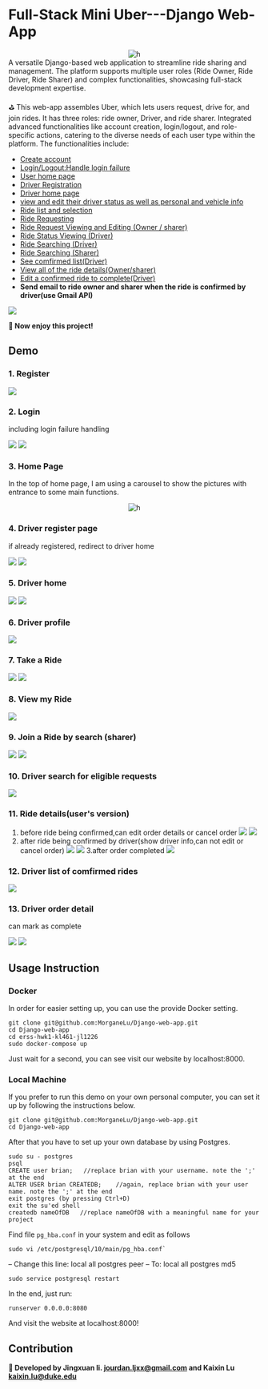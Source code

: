 # Full-Stack Mini Uber---Django Web-App
<div align="center">
  <img src="img/gif.gif" alt="h">
</div>
A versatile Django-based web application to streamline ride sharing and management. The platform supports multiple user roles (Ride Owner, Ride Driver, Ride Sharer) and complex functionalities, showcasing full-stack development expertise.

⛳ This web-app assembles Uber, which lets users request, drive for, and join rides. It has three roles: ride owner, Driver, and ride sharer. Integrated advanced functionalities like account creation, login/logout, and role-specific actions, catering to the diverse needs of each user type within the platform. The functionalities include:

- [Create account](#1-register)
- [Login/Logout:Handle login failure](#2-login)
- [User home page](#3-home-page)
- [Driver Registration](#4-driver-register-page)
- [Driver home page](#5-driver-home)
- [view and edit their driver status as well as personal and vehicle info](#6-driver-profile)
- [Ride list and selection](#8-view-my-ride)
- [Ride Requesting](#7-take-a-ride)
- [Ride Request Viewing and Editing (Owner / sharer)](#11-ride-detailsusers-version)
- [Ride Status Viewing (Driver)](#12-driver-list-of-comfirmed-rides)
- [Ride Searching (Driver)](#10-driver-search-for-eligible-requests)
- [Ride Searching (Sharer)](#9-join-a-ride-by-search-sharer)
- [See comfirmed list(Driver)](#12-driver-list-of-comfirmed-rides)
- [View all of the ride details(Owner/sharer)](#11-ride-detailsusers-version)
- [Edit a confirmed ride to complete(Driver)](#13-driver-order-detail)
- **Send email to ride owner and sharer when the ride is confirmed by driver(use Gmail API)**


![](img/1.jpeg)

**💠 Now enjoy this project!**

## Demo
### 1. Register
![](img/3.jpeg)

### 2. Login
including login failure handling

![](img/2.jpeg)
![](img/4.jpeg)

### 3. Home Page
In the top of home page, I am using a carousel to show the pictures with entrance to some main functions.

<div align="center">
  <img src="img/gif.gif" alt="h">
</div>

### 4. Driver register page
if already registered, redirect to driver home

![](img/8.jpeg)
![](img/9.jpeg)

### 5. Driver home
![](img/10.jpeg)
![](img/11.jpeg)

### 6. Driver profile
![](img/12.jpeg)

### 7. Take a Ride
![](img/15.jpeg)
![](img/16.jpeg)

### 8. View my Ride
![](img/13.jpeg)


### 9. Join a Ride by search (sharer)
![](img/14.jpeg)
![](img/15.jpeg)

### 10. Driver search for eligible requests
![](img/17.jpeg)

### 11. Ride details(user's version)
1. before ride being confirmed,can edit order details or cancel order
![](img/20.jpeg)
![](img/21.jpeg)
2. after ride being confirmed by driver(show driver info,can not edit or cancel order)
![](img/18.jpeg)
![](img/19.jpeg)
3.after order completed
![](img/22.jpeg)


### 12. Driver list of comfirmed rides
![](img/23.jpeg)

### 13. Driver order detail
can mark as complete

![](img/24.jpeg)
![](img/25.jpeg)

## Usage Instruction

### Docker

In order for easier setting up, you can use the provide Docker setting.

```
git clone git@github.com:MorganeLu/Django-web-app.git
cd Django-web-app
cd erss-hwk1-kl461-jl1226
sudo docker-compose up
```

Just wait for a second, you can see visit our website by localhost:8000.

### Local Machine

If you prefer to run this demo on your own personal computer, you can set it up by following the instructions below.

```
git clone git@github.com:MorganeLu/Django-web-app.git
cd Django-web-app
```

After that you have to set up your own database by using Postgres.

```
sudo su - postgres
psql
CREATE user brian;   //replace brian with your username. note the ';' at the end
ALTER USER brian CREATEDB;    //again, replace brian with your user name. note the ';' at the end
exit postgres (by pressing Ctrl+D)
exit the su'ed shell
createdb nameOfDB   //replace nameOfDB with a meaningful name for your project
```

Find file `pg_hba.conf` in your system and edit as follows
```
sudo vi /etc/postgresql/10/main/pg_hba.conf`
```

– Change this line:
local all postgres peer
– To:
local all postgres md5

```
sudo service postgresql restart
```

In the end, just run:

```
runserver 0.0.0.0:8080
```

And visit the website at localhost:8000! 


## Contribution
**🔱 Developed by Jingxuan li. jourdan.ljxx@gmail.com and Kaixin Lu kaixin.lu@duke.edu**


